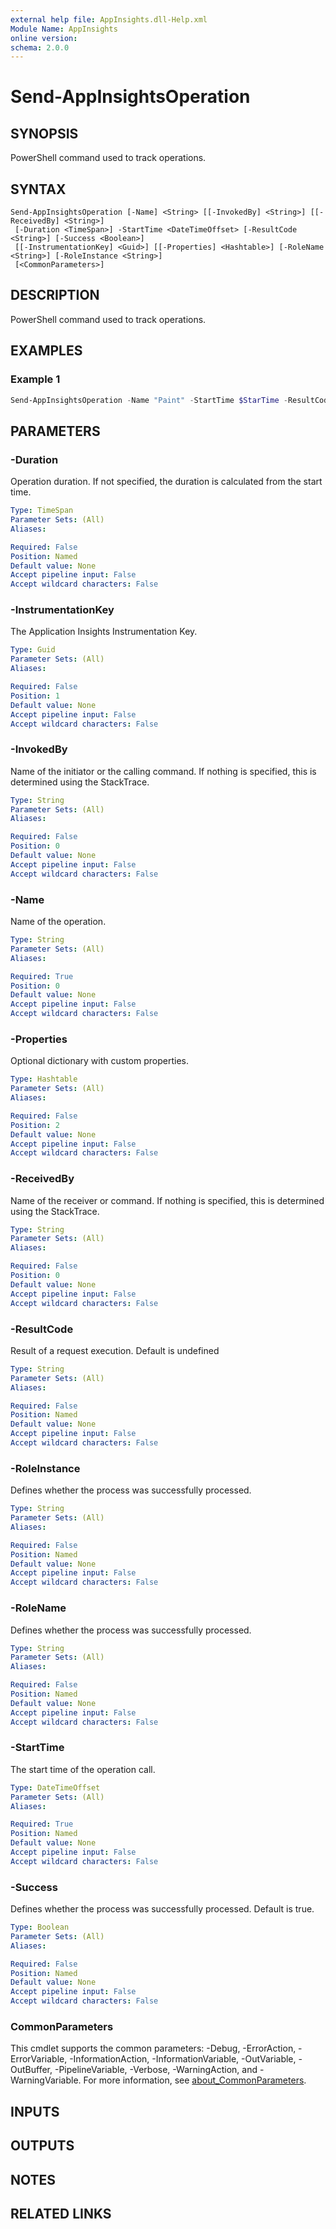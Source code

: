 ```yaml
---
external help file: AppInsights.dll-Help.xml
Module Name: AppInsights
online version:
schema: 2.0.0
---
```


# Send-AppInsightsOperation

## SYNOPSIS
PowerShell command used to track operations.

## SYNTAX

```
Send-AppInsightsOperation [-Name] <String> [[-InvokedBy] <String>] [[-ReceivedBy] <String>]
 [-Duration <TimeSpan>] -StartTime <DateTimeOffset> [-ResultCode <String>] [-Success <Boolean>]
 [[-InstrumentationKey] <Guid>] [[-Properties] <Hashtable>] [-RoleName <String>] [-RoleInstance <String>]
 [<CommonParameters>]
```

## DESCRIPTION
PowerShell command used to track operations.

## EXAMPLES

### Example 1
```powershell
Send-AppInsightsOperation -Name "Paint" -StartTime $StarTime -ResultCode 'OK'
```

## PARAMETERS

### -Duration
Operation duration.
If not specified, the duration is calculated from the start time.

```yaml
Type: TimeSpan
Parameter Sets: (All)
Aliases:

Required: False
Position: Named
Default value: None
Accept pipeline input: False
Accept wildcard characters: False
```

### -InstrumentationKey
The Application Insights Instrumentation Key.

```yaml
Type: Guid
Parameter Sets: (All)
Aliases:

Required: False
Position: 1
Default value: None
Accept pipeline input: False
Accept wildcard characters: False
```

### -InvokedBy
Name of the initiator or the calling command.
If nothing is specified, this is determined using the StackTrace.

```yaml
Type: String
Parameter Sets: (All)
Aliases:

Required: False
Position: 0
Default value: None
Accept pipeline input: False
Accept wildcard characters: False
```

### -Name
Name of the operation.

```yaml
Type: String
Parameter Sets: (All)
Aliases:

Required: True
Position: 0
Default value: None
Accept pipeline input: False
Accept wildcard characters: False
```

### -Properties
Optional dictionary with custom properties.

```yaml
Type: Hashtable
Parameter Sets: (All)
Aliases:

Required: False
Position: 2
Default value: None
Accept pipeline input: False
Accept wildcard characters: False
```

### -ReceivedBy
Name of the receiver or command.
If nothing is specified, this is determined using the StackTrace.

```yaml
Type: String
Parameter Sets: (All)
Aliases:

Required: False
Position: 0
Default value: None
Accept pipeline input: False
Accept wildcard characters: False
```

### -ResultCode
Result of a request execution.
Default is undefined

```yaml
Type: String
Parameter Sets: (All)
Aliases:

Required: False
Position: Named
Default value: None
Accept pipeline input: False
Accept wildcard characters: False
```

### -RoleInstance
Defines whether the process was successfully processed.

```yaml
Type: String
Parameter Sets: (All)
Aliases:

Required: False
Position: Named
Default value: None
Accept pipeline input: False
Accept wildcard characters: False
```

### -RoleName
Defines whether the process was successfully processed.

```yaml
Type: String
Parameter Sets: (All)
Aliases:

Required: False
Position: Named
Default value: None
Accept pipeline input: False
Accept wildcard characters: False
```

### -StartTime
The start time of the operation call.

```yaml
Type: DateTimeOffset
Parameter Sets: (All)
Aliases:

Required: True
Position: Named
Default value: None
Accept pipeline input: False
Accept wildcard characters: False
```

### -Success
Defines whether the process was successfully processed.
Default is true.

```yaml
Type: Boolean
Parameter Sets: (All)
Aliases:

Required: False
Position: Named
Default value: None
Accept pipeline input: False
Accept wildcard characters: False
```

### CommonParameters
This cmdlet supports the common parameters: -Debug, -ErrorAction, -ErrorVariable, -InformationAction, -InformationVariable, -OutVariable, -OutBuffer, -PipelineVariable, -Verbose, -WarningAction, and -WarningVariable. For more information, see [about_CommonParameters](http://go.microsoft.com/fwlink/?LinkID=113216).

## INPUTS

## OUTPUTS

## NOTES

## RELATED LINKS
